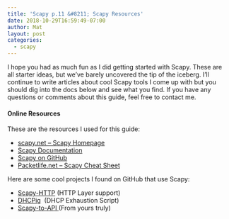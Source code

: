 ```yaml
---
title: 'Scapy p.11 &#8211; Scapy Resources'
date: 2018-10-29T16:59:49-07:00
author: Mat
layout: post
categories:
  - scapy
---
```


I hope you had as much fun as I did getting started with Scapy. These are all starter ideas, but we&#8217;ve barely uncovered the tip of the iceberg. I&#8217;ll continue to write articles about cool Scapy tools I come up with but you should dig into the docs below and see what you find. If you have any questions or comments about this guide, feel free to contact me.

#### Online Resources

<!--more-->These are the resources I used for this guide:

  * <a href="https://scapy.net/" target="_blank" rel="noopener noreferrer">scapy.net &#8211; Scapy Homepage</a>
  * <a href="https://scapy.readthedocs.io/en/latest/index.html" target="_blank" rel="noopener noreferrer">Scapy Documentation</a>
  * [Scapy on GitHub](https://github.com/secdev/scapy/)
  * <a href="http://media.packetlife.net/media/library/36/scapy.pdf" target="_blank" rel="noopener noreferrer">Packetlife.net &#8211; Scapy Cheat Sheet</a>

Here are some cool projects I found on GitHub that use Scapy:

  * <a title="Scapy-HTTP" href="https://github.com/invernizzi/scapy-http" target="_blank" rel="noopener noreferrer">Scapy-HTTP</a> (HTTP Layer support)
  * <a title="DHCPig" href="https://github.com/kamorin/DHCPig" target="_blank" rel="noopener noreferrer">DHCPig</a>  (DHCP Exhaustion Script)
  * <a title="Scapy-to-API" href="https://www.github.com/thepacketgeek/scapy-to-api" target="_blank" rel="noopener noreferrer">Scapy-to-API </a>(From yours truly)